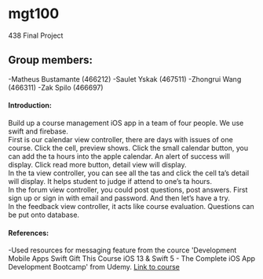 # mgt100
438 Final Project

## Group members:
-Matheus Bustamante (466212)
-Saulet Yskak (467511)
-Zhongrui Wang (466311)
-Zak Spilo (466697)

#### Introduction:
Build up a course management iOS app in a team of four people. We use swift and firebase.<br> 
First is our calendar view controller, there are days with issues of one course. Click the cell, preview shows. Click the small calendar button, you can add the ta hours into the apple calendar. An alert of success  will display. Click read more button, detail view will display.<br> 
In the ta view controller, you can see all the tas and click the cell ta’s detail will display. It helps student to judge if attend to one’s ta hours.<br> 
In the forum view controller, you could post questions, post answers. First sign up or sign in with email and password. And then let’s have a try. <br> 
In the feedback view controller, it acts like course evaluation. Questions can be put onto database. <br> 


#### References:
-Used resources for messaging feature from the cource 'Development Mobile Apps Swift Gift This Course iOS 13 & Swift 5 - The Complete iOS App Development Bootcamp' from Udemy. 
[Link to course](https://www.udemy.com/course/ios-13-app-development-bootcamp/)
